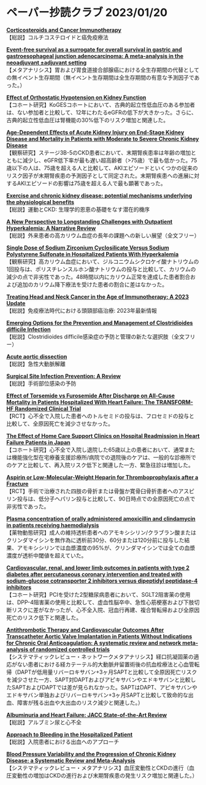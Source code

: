 # ペーパー抄読クラブ 2023/01/20

[**Corticosteroids and Cancer Immunotherapy**](https://pubmed.ncbi.nlm.nih.gov/36648402/)  
【総説】コルチコステロイドと癌免疫療法

[**Event-free survival as a surrogate for overall survival in gastric and gastroesophageal junction adenocarcinoma: A meta-analysis in the neoadjuvant ±adjuvant setting**](https://pubmed.ncbi.nlm.nih.gov/36652563/)  
【メタアナリシス】胃および胃食道接合部腺癌における全生存期間の代替としての無イベント生存期間（無イベント生存期間は全生存期間の有意な予測因子であった。）

[**Effect of Orthostatic Hypotension on Kidney Function**](https://pubmed.ncbi.nlm.nih.gov/36649688/)  
【コホート研究】KoGESコホートにおいて、古典的起立性低血圧のある参加者は、ない参加者と比較して、12年にわたるeGFRの低下が大きかった。さらに、古典的起立性低血圧は腎機能の30%低下のリスク増加と関連した。

[**Age-Dependent Effects of Acute Kidney Injury on End-Stage Kidney Disease and Mortality in Patients with Moderate to Severe Chronic Kidney Disease**](https://pubmed.ncbi.nlm.nih.gov/36649699/)  
【観察研究】ステージ3B-5のCKD患者において、末期腎疾患率は年齢の増加とともに減少し、eGFR低下率が最も遅い超高齢者（>75歳）で最も低かった。75歳以下の人は、75歳を超える人と比較して、AKIエピソードといくつかの従来のリスク因子が末期腎疾患の予測因子として同定された。末期腎疾患への進展に対するAKIエピソードの影響は75歳を超える人で最も顕著であった。

[**Exercise and chronic kidney disease: potential mechanisms underlying the physiological benefits**](https://pubmed.ncbi.nlm.nih.gov/36650232/)  
【総説】運動とCKD: 生理学的恩恵の基礎をなす潜在的機序

[**A New Perspective to Longstanding Challenges with Outpatient Hyperkalemia: A Narrative Review**](https://pubmed.ncbi.nlm.nih.gov/36654931/)  
【総説】外来患者の高カリウム血症の長年の課題への新しい展望（全文フリー）

[**Single Dose of Sodium Zirconium Cyclosilicate Versus Sodium Polystyrene Sulfonate in Hospitalized Patients With Hyperkalemia**](https://pubmed.ncbi.nlm.nih.gov/36637028/)  
【観察研究】高カリウム血症において、ジルコニウムシクロケイ酸ナトリウムの1回投与は、ポリスチレンスルホン酸ナトリウムの投与と比較して、カリウムの減少の点で非劣性であった。48時間以内にカリウム正常を達成した患者割合および追加のカリウム降下療法を受けた患者の割合に差はなかった。

[**Treating Head and Neck Cancer in the Age of Immunotherapy: A 2023 Update**](https://pubmed.ncbi.nlm.nih.gov/36645621/)  
【総説】免疫療法時代における頭頸部癌治療: 2023年最新情報

[**Emerging Options for the Prevention and Management of Clostridioides difficile Infection**](https://pubmed.ncbi.nlm.nih.gov/36645620/)  
【総説】Clostridioides difficile感染症の予防と管理の新たな選択肢（全文フリー）

[**Acute aortic dissection**](https://pubmed.ncbi.nlm.nih.gov/36640801/)  
【総説】急性大動脈解離

[**Surgical Site Infection Prevention: A Review**](https://pubmed.ncbi.nlm.nih.gov/36648463/)  
【総説】手術部位感染の予防

[**Effect of Torsemide vs Furosemide After Discharge on All-Cause Mortality in Patients Hospitalized With Heart Failure: The TRANSFORM-HF Randomized Clinical Trial**](https://pubmed.ncbi.nlm.nih.gov/36648467/)  
【RCT】心不全で入院した患者へのトルセミドの投与は、フロセミドの投与と比較して、全原因死亡を減少させなかった。

[**The Effect of Home Care Support Clinics on Hospital Readmission in Heart Failure Patients in Japan**](https://pubmed.ncbi.nlm.nih.gov/36650335/)  
【コホート研究】心不全で入院し退院した65歳以上の患者において、通常または機能強化型在宅療養支援診療所/病院での退院後のケアは、一般的な診療所でのケアと比較して、再入院リスク低下と関連した一方、緊急往診は増加した。

[**Aspirin or Low-Molecular-Weight Heparin for Thromboprophylaxis after a Fracture**](https://pubmed.ncbi.nlm.nih.gov/36652352/)  
【RCT】手術で治療された四肢の骨折または骨盤か寛骨臼骨折患者へのアスピリン投与は、低分子ヘパリン投与と比較して、90日時点での全原因死亡の点で非劣性であった。

[**Plasma concentration of orally administered amoxicillin and clindamycin in patients receiving haemodialysis**](https://pubmed.ncbi.nlm.nih.gov/36640129/)  
【薬物動態研究】成人の維持透析患者へのアモキシシリン/クラブラン酸またはクリンダマイシンを無作為に透析前30分、60分または120分前に投与した結果、アモキシシリンでは血漿濃度の95%が、クリンダマイシンでは全ての血漿濃度が透析中閾値を超えていた。

[**Cardiovascular, renal, and lower limb outcomes in patients with type 2 diabetes after percutaneous coronary intervention and treated with sodium-glucose cotransporter 2 inhibitors versus dipeptidyl peptidase-4 inhibitors**](https://pubmed.ncbi.nlm.nih.gov/36639127/)  
【コホート研究】PCIを受けた2型糖尿病患者において、SGLT2阻害薬の使用は、DPP-4阻害薬の使用と比較して、虚血性脳卒中、急性心筋梗塞および下肢切断リスクに差がなかったが、心不全入院、冠血行再建、複合腎転帰および全原因死亡のリスク低下と関連した。

[**Antithrombotic Therapy and Cardiovascular Outcomes After Transcatheter Aortic Valve Implantation in Patients Without Indications for Chronic Oral Anticoagulation: A systematic review and network meta-analysis of randomized controlled trials**](https://pubmed.ncbi.nlm.nih.gov/36640149/)  
【システマティックレビュー・ネットワークメタアナリシス】経口抗凝固薬の適応がない患者における経カテーテル的大動脈弁留置術後の抗血栓療法と心血管転帰（DAPTが低用量リバーロキサバン+3ヶ月SAPTと比較して全原因死亡リスクを減少させた一方、SAPT対DAPTおよびアピキサバンやエドキサバンと比較したSAPTおよびDAPTでは差が見られなかった。SAPTはDAPT、アピキサバンやエドキサバン単独およびリバーロキサバン+3ヶ月SAPTと比較して致命的な出血、障害が残る出血や大出血のリスク減少と関連した。）

[**Albuminuria and Heart Failure: JACC State-of-the-Art Review**](https://pubmed.ncbi.nlm.nih.gov/36653095/)  
【総説】アルブミン尿と心不全

[**Approach to Bleeding in the Hospitalized Patient**](https://pubmed.ncbi.nlm.nih.gov/36652635/)  
【総説】入院患者における出血へのアプローチ

[**Blood Pressure Variability and the Progression of Chronic Kidney Disease: a Systematic Review and Meta-Analysis**](https://pubmed.ncbi.nlm.nih.gov/36650323/)  
【システマティックレビュー・メタアナリシス】血圧変動性とCKDの進行（血圧変動性の増加はCKDの進行および末期腎疾患の発生リスク増加と関連した。）